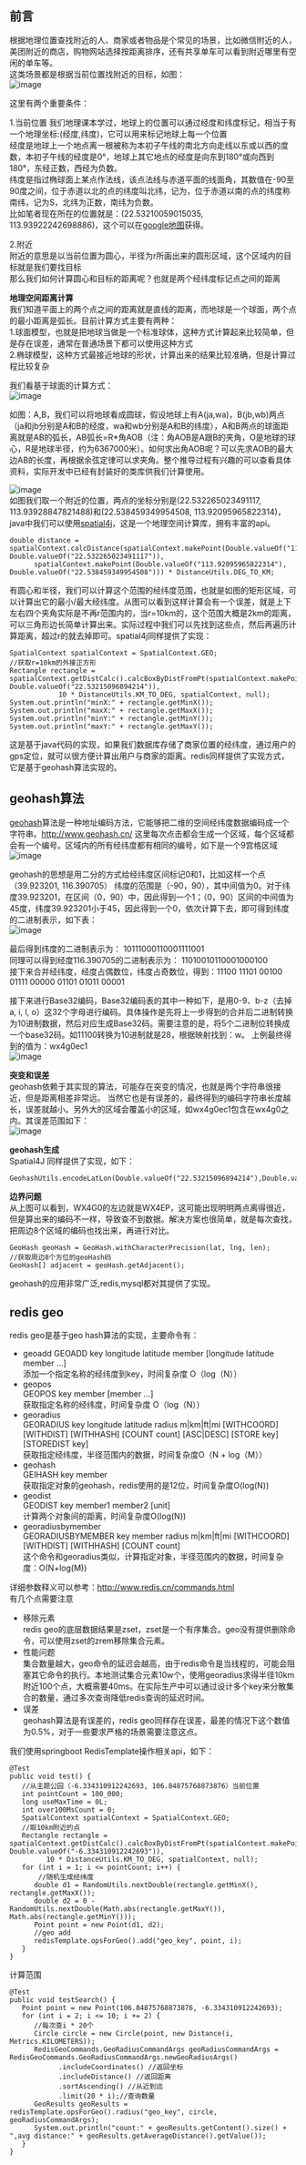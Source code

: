 ## 前言
根据地理位置查找附近的人、商家或者物品是个常见的场景，比如微信附近的人，美团附近的商店，购物网站选择按距离排序，还有共享单车可以看到附近哪里有空闲的单车等。  
这类场景都是根据当前位置找附近的目标，如图：  
![image](0)  

这里有两个重要条件：  

1.当前位置
我们地理课本学过，地球上的位置可以通过经度和纬度标记，相当于有一个地理坐标:(经度,纬度)，它可以用来标记地球上每一个位置     
经度是地球上一个地点离一根被称为本初子午线的南北方向走线以东或以西的度数，本初子午线的经度是0°，地球上其它地点的经度是向东到180°或向西到180°，东经正数，西经为负数。  
纬度是指过椭球面上某点作法线，该点法线与赤道平面的线面角，其数值在-90至90度之间，位于赤道以北的点的纬度叫北纬，记为，位于赤道以南的点的纬度称南纬，记为S，北纬为正数，南纬为负数。  
比如笔者现在所在的位置就是：(22.53210059015035, 113.93922242698886)，这个可以在[google地图](https://www.google.com/maps/@22.5321105,113.9392868,16z?hl=zh-cn)获得。  

2.附近   
附近的意思是以当前位置为圆心，半径为r所画出来的圆形区域，这个区域内的目标就是我们要找目标   
那么我们如何计算圆心和目标的距离呢？也就是两个经纬度标记点之间的距离   

**地理空间距离计算**   
我们知道平面上的两个点之间的距离就是直线的距离，而地球是一个球面，两个点的最小距离是弧长。目前计算方式主要有两种：  
1.球面模型，也就是把地球当做是一个标准球体，这种方式计算起来比较简单，但是存在误差，通常在普通场景下都可以使用这种方式  
2.椭球模型，这种方式最接近地球的形状，计算出来的结果比较准确，但是计算过程比较复杂  

我们看基于球面的计算方式：  
![image](7)  

如图：A,B，我们可以将地球看成圆球，假设地球上有A(ja,wa)，B(jb,wb)两点（ja和jb分别是A和B的经度，wa和wb分别是A和B的纬度），A和B两点的球面距离就是AB的弧长，AB弧长=R*角AOB（注：角AOB是A跟B的夹角，O是地球的球心，R是地球半径，约为6367000米）。如何求出角AOB呢？可以先求AOB的最大边AB的长度，再根据余弦定律可以求夹角。整个推导过程有兴趣的可以查看具体资料，实际开发中已经有封装好的类库供我们计算使用。  

![image](1)  
如图我们取一个附近的位置，两点的坐标分别是(22.532265023491117, 113.93928847821488)和(22.538459349954508, 113.92095965822314)，java中我们可以使用[spatial4j](https://github.com/locationtech/spatial4j)，这是一个地理空间计算库，拥有丰富的api。
```
double distance = spatialContext.calcDistance(spatialContext.makePoint(Double.valueOf("113.93928847821488"), Double.valueOf("22.532265023491117")),
      spatialContext.makePoint(Double.valueOf("113.92095965822314"), Double.valueOf("22.538459349954508"))) * DistanceUtils.DEG_TO_KM;
```  
有圆心和半径，我们可以计算这个范围的经纬度范围，也就是如图的矩形区域，可以计算出它的最小/最大经纬度。从图可以看到这样计算会有一个误差，就是上下左右四个夹角实际是不再r范围内的，当r=10km的，这个范围大概是2km的距离，可以三角形边长简单计算出来。实际过程中我们可以先找到这些点，然后再遍历计算距离，超过r的就去掉即可。spatial4j同样提供了实现：
```
SpatialContext spatialContext = SpatialContext.GEO;
//获取r=10km的外接正方形
Rectangle rectangle = spatialContext.getDistCalc().calcBoxByDistFromPt(spatialContext.makePoint(Double.valueOf("113.93925334232964"), Double.valueOf("22.53215096894214")),
            10 * DistanceUtils.KM_TO_DEG, spatialContext, null);
System.out.println("minX:" + rectangle.getMinX());
System.out.println("maxX:" + rectangle.getMaxX());
System.out.println("minY:" + rectangle.getMinY());
System.out.println("maxY:" + rectangle.getMaxY());
```
这是基于java代码的实现，如果我们数据库存储了商家位置的经纬度，通过用户的gps定位，就可以很方便计算出用户与商家的距离。redis同样提供了实现方式，它是基于geohash算法实现的。  

## geohash算法

[geohash](https://en.wikipedia.org/wiki/Geohash)算法是一种地址编码方法，它能够把二维的空间经纬度数据编码成一个字符串。http://www.geohash.cn/ 这里每次点击都会生成一个区域，每个区域都会有一个编号。区域内的所有经纬度都有相同的编号，如下是一个9宫格区域  
![image](3)  

geohash的思想是用二分的方式给经纬度区间标记0和1，比如这样一个点（39.923201, 116.390705）
纬度的范围是（-90，90），其中间值为0。对于纬度39.923201，在区间（0，90）中，因此得到一个1；（0，90）区间的中间值为45度，纬度39.923201小于45，因此得到一个0，依次计算下去，即可得到纬度的二进制表示，如下表：  
![image](4)  

最后得到纬度的二进制表示为：  10111000110001111001  
同理可以得到经度116.390705的二进制表示为：  11010010110001000100  
接下来合并经纬度，经度占偶数位，纬度占奇数位，得到：11100 11101 00100 01111 00000 01101 01011 00001

接下来进行Base32编码，Base32编码表的其中一种如下，是用0-9、b-z（去掉a, i, l, o）这32个字母进行编码。具体操作是先将上一步得到的合并后二进制转换为10进制数据，然后对应生成Base32码。需要注意的是，将5个二进制位转换成一个base32码。如11100转换为10进制就是28，根据映射找到：w。 上例最终得到的值为：wx4g0ec1  
![image](5)   

**突变和误差**  
geohash依赖于其实现的算法，可能存在突变的情况，也就是两个字符串很接近，但是距离相差非常远。
当然它也是有误差的，最终得到的编码字符串长度越长，误差就越小。另外大的区域会覆盖小的区域，如wx4g0ec1包含在wx4g0之内。其误差范围如下：  
![image](6) 

**geohash生成**  
Spatial4J 同样提供了实现，如下：
```
GeohashUtils.encodeLatLon(Double.valueOf("22.53215096894214"),Double.valueOf("113.93925334232964"))
```
**边界问题**  
从上图可以看到，WX4G0的左边就是WX4EP，这可能出现明明两点离得很近，但是算出来的编码不一样，导致查不到数据。解决方案也很简单，就是每次查找，把周边8个区域的编码也找出来，再进行对比。
```
GeoHash geoHash = GeoHash.withCharacterPrecision(lat, lng, len); 
//获取周边8个方位的geoHash码 
GeoHash[] adjacent = geoHash.getAdjacent(); 
```

geohash的应用非常广泛,redis,mysql都对其提供了实现。

## redis geo   
redis geo是基于geo hash算法的实现，主要命令有：
- geoadd 
GEOADD key longitude latitude member [longitude latitude member ...]   
添加一个指定名称的经纬度到key，时间复杂度 O（log（N））  
- geopos  
GEOPOS key member [member ...]   
获取指定名称的经纬度，时间复杂度 O（log（N））
- georadius  
GEORADIUS key longitude latitude radius m|km|ft|mi [WITHCOORD] [WITHDIST] [WITHHASH] [COUNT count] [ASC|DESC] [STORE key] [STOREDIST key]  
 获取指定经纬度，半径范围内的数据，时间复杂度O（N + log（M））
- geohash  
GEIHASH key member   
获取指定对象的geohash，redis使用的是12位，时间复杂度O(log(N))
- geodist  
GEODIST key member1 member2 [unit]  
 计算两个对象间的距离，时间复杂度O(log(N))
- georadiusbymember  
GEORADIUSBYMEMBER key member radius m|km|ft|mi [WITHCOORD] [WITHDIST] [WITHHASH] [COUNT count]   
这个命令和georadius类似，计算指定对象，半径范围内的数据，时间复杂度：O(N+log(M)) 

详细参数释义可以参考：http://www.redis.cn/commands.html   
有几个点需要注意
- 移除元素  
redis geo的底层数据结果是zset，zset是一个有序集合。geo没有提供删除命令，可以使用zset的zrem移除集合元素。
- 性能问题  
集合数量越大，geo命令的延迟会越高，由于redis命令是当线程的，可能会阻塞其它命令的执行。本地测试集合元素10w个，使用georadius求得半径10km附近100个点，大概需要40ms。在实际生产中可以通过设计多个key来分散集合的数量，通过多次查询降低redis查询的延迟时间。  
- 误差  
geohash算法是有误差的，redis geo同样存在误差，最差的情况下这个数值为0.5%，对于一些要求严格的场景需要注意这点。

我们使用springboot RedisTemplate操作相关api，如下：
```
@Test
public void test() {
   //从主题公园（-6.334310912242693, 106.84875768873876）当前位置
   int pointCount = 100_000;
   long useMaxTime = 0L;
   int over100MsCount = 0;
   SpatialContext spatialContext = SpatialContext.GEO;
   //取10km附近的点
   Rectangle rectangle = spatialContext.getDistCalc().calcBoxByDistFromPt(spatialContext.makePoint(Double.valueOf("106.84875768873876"), Double.valueOf("-6.334310912242693")),
         10 * DistanceUtils.KM_TO_DEG, spatialContext, null);
   for (int i = 1; i <= pointCount; i++) {
       //随机生成经纬度
      double d1 = RandomUtils.nextDouble(rectangle.getMinX(), rectangle.getMaxX());
      double d2 = 0 - RandomUtils.nextDouble(Math.abs(rectangle.getMaxY()), Math.abs(rectangle.getMinY()));
      Point point = new Point(d1, d2);      
      //geo add
      redisTemplate.opsForGeo().add("geo_key", point, i);     
   }
}
```
计算范围
```
@Test
public void testSearch() {
   Point point = new Point(106.84875768873876, -6.334310912242693);
   for (int i = 2; i <= 10; i += 2) {    
      //每次查i * 20个
      Circle circle = new Circle(point, new Distance(i, Metrics.KILOMETERS));
      RedisGeoCommands.GeoRadiusCommandArgs geoRadiusCommandArgs = RedisGeoCommands.GeoRadiusCommandArgs.newGeoRadiusArgs()
            .includeCoordinates() //返回坐标
            .includeDistance() //返回距离
            .sortAscending() //从近到远
            .limit(20 * i);//查询数量
      GeoResults geoResults = redisTemplate.opsForGeo().radius("geo_key", circle, geoRadiusCommandArgs);      
      System.out.println("count:" + geoResults.getContent().size() + ",avg distance:" + geoResults.getAverageDistance().getValue());
   }
}
```



